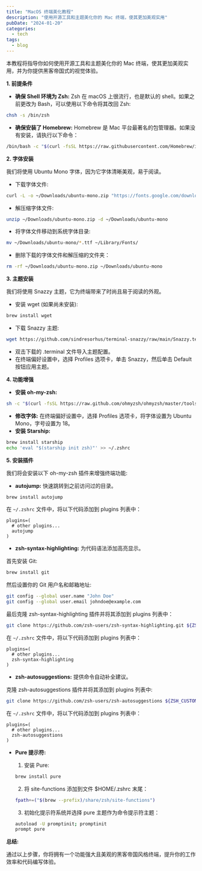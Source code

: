 ```yaml
---
title: "MacOS 终端美化教程"
description: "使用开源工具和主题美化你的 Mac 终端，使其更加美观实用"
pubDate: "2024-01-20"
categories:
  - tech
tags:
  - blog
---
```


本教程将指导你如何使用开源工具和主题美化你的 Mac 终端，使其更加美观实用，并为你提供黑客帝国式的视觉体验。

**1. 前提条件**

- **确保 Shell 环境为 Zsh:** Zsh 在 macOS 上很流行，也是默认的 shell。如果之前更改为 Bash，可以使用以下命令将其改回 Zsh:

```bash
chsh -s /bin/zsh
```

- **确保安装了 Homebrew:** Homebrew 是 Mac 平台最著名的包管理器。如果没有安装，请执行以下命令：

```bash
/bin/bash -c "$(curl -fsSL https://raw.githubusercontent.com/Homebrew/install/HEAD/install.sh)"
```

**2. 字体安装**

我们将使用 Ubuntu Mono 字体，因为它字体清晰美观，易于阅读。

- 下载字体文件:

```bash
curl -L -o ~/Downloads/ubuntu-mono.zip "https://fonts.google.com/download?family=Ubuntu%20Mono"
```

- 解压缩字体文件:

```bash
unzip ~/Downloads/ubuntu-mono.zip -d ~/Downloads/ubuntu-mono
```

- 将字体文件移动到系统字体目录:

```bash
mv ~/Downloads/ubuntu-mono/*.ttf ~/Library/Fonts/
```

- 删除下载的字体文件和解压缩的文件夹：

```bash
rm -rf ~/Downloads/ubuntu-mono.zip ~/Downloads/ubuntu-mono
```

**3. 主题安装**

我们将使用 Snazzy 主题，它为终端带来了时尚且易于阅读的外观。

- 安装 wget (如果尚未安装):

```bash
brew install wget
```

- 下载 Snazzy 主题:

```bash
wget https://github.com/sindresorhus/terminal-snazzy/raw/main/Snazzy.terminal
```

- 双击下载的 .terminal 文件导入主题配置。
- 在终端偏好设置中，选择 Profiles 选项卡，单击 Snazzy，然后单击 Default 按钮应用主题。

**4. 功能增强**

- **安装 oh-my-zsh:**

```bash
sh -c "$(curl -fsSL https://raw.github.com/ohmyzsh/ohmyzsh/master/tools/install.sh)"
```

- **修改字体:** 在终端偏好设置中，选择 Profiles 选项卡，将字体设置为 Ubuntu Mono，字号设置为 18。
- **安装 Starship:**

```bash
brew install starship
echo 'eval "$(starship init zsh)"' >> ~/.zshrc
```

**5. 安装插件**

我们将会安装以下 oh-my-zsh 插件来增强终端功能:

- **autojump:** 快速跳转到之前访问过的目录。

```bash
brew install autojump
```

在 `~/.zshrc` 文件中，将以下代码添加到 plugins 列表中：

```
plugins=(
  # other plugins...
  autojump
)
```

- **zsh-syntax-highlighting:** 为代码语法添加高亮显示。

首先安装 Git:

```bash
brew install git
```

然后设置你的 Git 用户名和邮箱地址:

```bash
git config --global user.name "John Doe"
git config --global user.email johndoe@example.com
```

最后克隆 zsh-syntax-highlighting 插件并将其添加到 plugins 列表中：

```bash
git clone https://github.com/zsh-users/zsh-syntax-highlighting.git ${ZSH_CUSTOM:-~/.oh-my-zsh/custom}/plugins/zsh-syntax-highlighting
```

在 `~/.zshrc` 文件中，将以下代码添加到 plugins 列表中：

```
plugins=(
  # other plugins...
  zsh-syntax-highlighting
)
```

- **zsh-autosuggestions:** 提供命令自动补全建议。

克隆 zsh-autosuggestions 插件并将其添加到 plugins 列表中:

```bash
git clone https://github.com/zsh-users/zsh-autosuggestions ${ZSH_CUSTOM:-~/.oh-my-zsh/custom}/plugins/zsh-autosuggestions
```

在 `~/.zshrc` 文件中，将以下代码添加到 plugins 列表中：

```
plugins=(
  # other plugins...
  zsh-autosuggestions
)
```

- **Pure 提示符:**

  1. 安装 Pure:

  ```bash
  brew install pure
  ```

  2. 将 site-functions 添加到文件 $HOME/.zshrc 末尾：

  ```bash
  fpath+=("$(brew --prefix)/share/zsh/site-functions")
  ```

  3. 初始化提示符系统并选择 pure 主题作为命令提示符主题：

  ```bash
  autoload -U promptinit; promptinit
  prompt pure
  ```

**总结:**

通过以上步骤，你将拥有一个功能强大且美观的黑客帝国风格终端，提升你的工作效率和代码编写体验。
